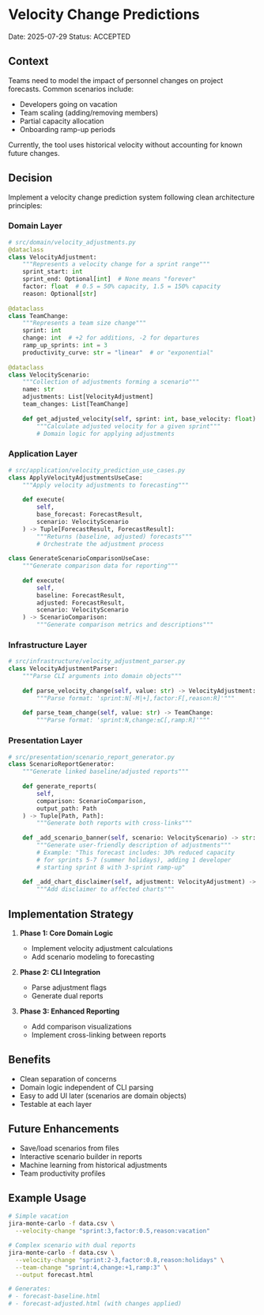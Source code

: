 # Velocity Change Predictions

Date: 2025-07-29
Status: ACCEPTED

## Context

Teams need to model the impact of personnel changes on project forecasts. Common scenarios include:
- Developers going on vacation
- Team scaling (adding/removing members)
- Partial capacity allocation
- Onboarding ramp-up periods

Currently, the tool uses historical velocity without accounting for known future changes.

## Decision

Implement a velocity change prediction system following clean architecture principles:

### Domain Layer

```python
# src/domain/velocity_adjustments.py
@dataclass
class VelocityAdjustment:
    """Represents a velocity change for a sprint range"""
    sprint_start: int
    sprint_end: Optional[int]  # None means "forever"
    factor: float  # 0.5 = 50% capacity, 1.5 = 150% capacity
    reason: Optional[str]
    
@dataclass
class TeamChange:
    """Represents a team size change"""
    sprint: int
    change: int  # +2 for additions, -2 for departures
    ramp_up_sprints: int = 3
    productivity_curve: str = "linear"  # or "exponential"
    
@dataclass
class VelocityScenario:
    """Collection of adjustments forming a scenario"""
    name: str
    adjustments: List[VelocityAdjustment]
    team_changes: List[TeamChange]
    
    def get_adjusted_velocity(self, sprint: int, base_velocity: float) -> float:
        """Calculate adjusted velocity for a given sprint"""
        # Domain logic for applying adjustments
```

### Application Layer

```python
# src/application/velocity_prediction_use_cases.py
class ApplyVelocityAdjustmentsUseCase:
    """Apply velocity adjustments to forecasting"""
    
    def execute(
        self,
        base_forecast: ForecastResult,
        scenario: VelocityScenario
    ) -> Tuple[ForecastResult, ForecastResult]:
        """Returns (baseline, adjusted) forecasts"""
        # Orchestrate the adjustment process
        
class GenerateScenarioComparisonUseCase:
    """Generate comparison data for reporting"""
    
    def execute(
        self,
        baseline: ForecastResult,
        adjusted: ForecastResult,
        scenario: VelocityScenario
    ) -> ScenarioComparison:
        """Generate comparison metrics and descriptions"""
```

### Infrastructure Layer

```python
# src/infrastructure/velocity_adjustment_parser.py
class VelocityAdjustmentParser:
    """Parse CLI arguments into domain objects"""
    
    def parse_velocity_change(self, value: str) -> VelocityAdjustment:
        """Parse format: 'sprint:N[-M|+],factor:F[,reason:R]'"""
        
    def parse_team_change(self, value: str) -> TeamChange:
        """Parse format: 'sprint:N,change:±C[,ramp:R]'"""
```

### Presentation Layer

```python
# src/presentation/scenario_report_generator.py
class ScenarioReportGenerator:
    """Generate linked baseline/adjusted reports"""
    
    def generate_reports(
        self,
        comparison: ScenarioComparison,
        output_path: Path
    ) -> Tuple[Path, Path]:
        """Generate both reports with cross-links"""
        
    def _add_scenario_banner(self, scenario: VelocityScenario) -> str:
        """Generate user-friendly description of adjustments"""
        # Example: "This forecast includes: 30% reduced capacity 
        # for sprints 5-7 (summer holidays), adding 1 developer 
        # starting sprint 8 with 3-sprint ramp-up"
        
    def _add_chart_disclaimer(self, adjustment: VelocityAdjustment) -> str:
        """Add disclaimer to affected charts"""
```

## Implementation Strategy

1. **Phase 1: Core Domain Logic**
   - Implement velocity adjustment calculations
   - Add scenario modeling to forecasting

2. **Phase 2: CLI Integration**
   - Parse adjustment flags
   - Generate dual reports

3. **Phase 3: Enhanced Reporting**
   - Add comparison visualizations
   - Implement cross-linking between reports

## Benefits

- Clean separation of concerns
- Domain logic independent of CLI parsing
- Easy to add UI later (scenarios are domain objects)
- Testable at each layer

## Future Enhancements

- Save/load scenarios from files
- Interactive scenario builder in reports
- Machine learning from historical adjustments
- Team productivity profiles

## Example Usage

```bash
# Simple vacation
jira-monte-carlo -f data.csv \
  --velocity-change "sprint:3,factor:0.5,reason:vacation"

# Complex scenario with dual reports
jira-monte-carlo -f data.csv \
  --velocity-change "sprint:2-3,factor:0.8,reason:holidays" \
  --team-change "sprint:4,change:+1,ramp:3" \
  --output forecast.html

# Generates:
# - forecast-baseline.html
# - forecast-adjusted.html (with changes applied)
```